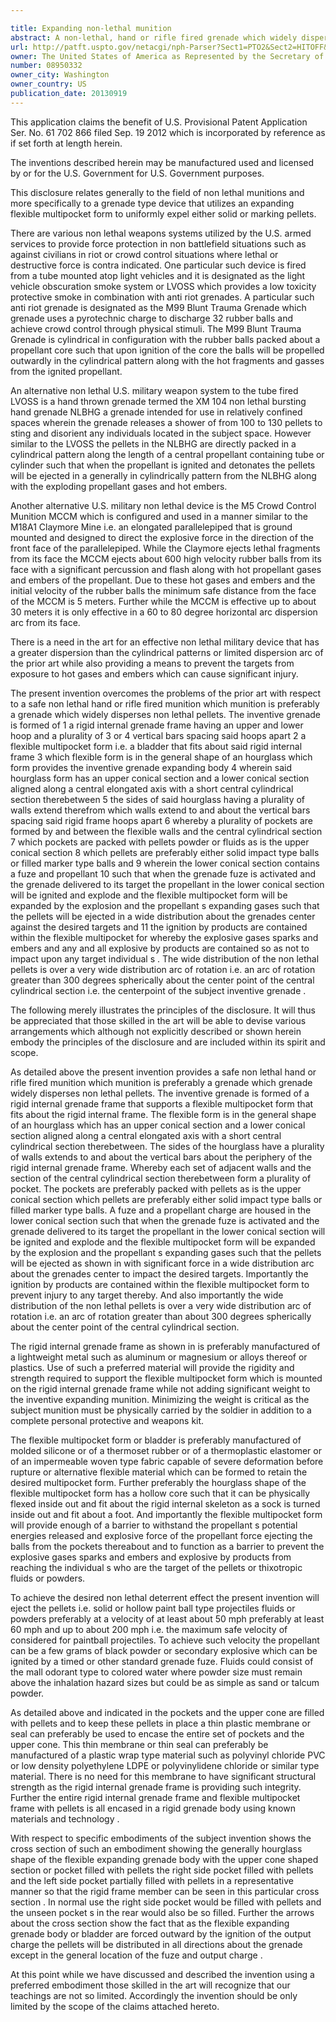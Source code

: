 ```yaml
---

title: Expanding non-lethal munition
abstract: A non-lethal, hand or rifle fired grenade which widely disperses non-lethal pellets—using a flexible multipocket bladder type device which is mounted on a rigid internal frame. The grenade provides a wide distribution arc of rotation for the pellets, as the pellets are located in pockets about the bladder, which is blown outward to expel the pellets. Further, as the propellant is located within the flexible multipocket bladder, the hot gases and embers cannot escape—thereby helping to protect the target individuals from exposure to such potentially hazardous materials.
url: http://patft.uspto.gov/netacgi/nph-Parser?Sect1=PTO2&Sect2=HITOFF&p=1&u=%2Fnetahtml%2FPTO%2Fsearch-adv.htm&r=1&f=G&l=50&d=PALL&S1=08950332&OS=08950332&RS=08950332
owner: The United States of America as Represented by the Secretary of the Army
number: 08950332
owner_city: Washington
owner_country: US
publication_date: 20130919
---
```

This application claims the benefit of U.S. Provisional Patent Application Ser. No. 61 702 866 filed Sep. 19 2012 which is incorporated by reference as if set forth at length herein.

The inventions described herein may be manufactured used and licensed by or for the U.S. Government for U.S. Government purposes.

This disclosure relates generally to the field of non lethal munitions and more specifically to a grenade type device that utilizes an expanding flexible multipocket form to uniformly expel either solid or marking pellets.

There are various non lethal weapons systems utilized by the U.S. armed services to provide force protection in non battlefield situations such as against civilians in riot or crowd control situations where lethal or destructive force is contra indicated. One particular such device is fired from a tube mounted atop light vehicles and it is designated as the light vehicle obscuration smoke system or LVOSS which provides a low toxicity protective smoke in combination with anti riot grenades. A particular such anti riot grenade is designated as the M99 Blunt Trauma Grenade which grenade uses a pyrotechnic charge to discharge 32 rubber balls and achieve crowd control through physical stimuli. The M99 Blunt Trauma Grenade is cylindrical in configuration with the rubber balls packed about a propellant core such that upon ignition of the core the balls will be propelled outwardly in the cylindrical pattern along with the hot fragments and gasses from the ignited propellant.

An alternative non lethal U.S. military weapon system to the tube fired LVOSS is a hand thrown grenade termed the XM 104 non lethal bursting hand grenade NLBHG a grenade intended for use in relatively confined spaces wherein the grenade releases a shower of from 100 to 130 pellets to sting and disorient any individuals located in the subject space. However similar to the LVOSS the pellets in the NLBHG are directly packed in a cylindrical pattern along the length of a central propellant containing tube or cylinder such that when the propellant is ignited and detonates the pellets will be ejected in a generally in cylindrically pattern from the NLBHG along with the exploding propellant gases and hot embers.

Another alternative U.S. military non lethal device is the M5 Crowd Control Munition MCCM which is configured and used in a manner similar to the M18A1 Claymore Mine i.e. an elongated parallelepiped that is ground mounted and designed to direct the explosive force in the direction of the front face of the parallelepiped. While the Claymore ejects lethal fragments from its face the MCCM ejects about 600 high velocity rubber balls from its face with a significant percussion and flash along with hot propellant gases and embers of the propellant. Due to these hot gases and embers and the initial velocity of the rubber balls the minimum safe distance from the face of the MCCM is 5 meters. Further while the MCCM is effective up to about 30 meters it is only effective in a 60 to 80 degree horizontal arc dispersion arc from its face.

There is a need in the art for an effective non lethal military device that has a greater dispersion than the cylindrical patterns or limited dispersion arc of the prior art while also providing a means to prevent the targets from exposure to hot gases and embers which can cause significant injury.

The present invention overcomes the problems of the prior art with respect to a safe non lethal hand or rifle fired munition which munition is preferably a grenade which widely disperses non lethal pellets. The inventive grenade is formed of 1 a rigid internal grenade frame having an upper and lower hoop and a plurality of 3 or 4 vertical bars spacing said hoops apart 2 a flexible multipocket form i.e. a bladder that fits about said rigid internal frame 3 which flexible form is in the general shape of an hourglass which form provides the inventive grenade expanding body 4 wherein said hourglass form has an upper conical section and a lower conical section aligned along a central elongated axis with a short central cylindrical section therebetween 5 the sides of said hourglass having a plurality of walls extend therefrom which walls extend to and about the vertical bars spacing said rigid frame hoops apart 6 whereby a plurality of pockets are formed by and between the flexible walls and the central cylindrical section 7 which pockets are packed with pellets powder or fluids as is the upper conical section 8 which pellets are preferably either solid impact type balls or filled marker type balls and 9 wherein the lower conical section contains a fuze and propellant 10 such that when the grenade fuze is activated and the grenade delivered to its target the propellant in the lower conical section will be ignited and explode and the flexible multipocket form will be expanded by the explosion and the propellant s expanding gases such that the pellets will be ejected in a wide distribution about the grenades center against the desired targets and 11 the ignition by products are contained within the flexible multipocket for whereby the explosive gases sparks and embers and any and all explosive by products are contained so as not to impact upon any target individual s . The wide distribution of the non lethal pellets is over a very wide distribution arc of rotation i.e. an arc of rotation greater than 300 degrees spherically about the center point of the central cylindrical section i.e. the centerpoint of the subject inventive grenade .

The following merely illustrates the principles of the disclosure. It will thus be appreciated that those skilled in the art will be able to devise various arrangements which although not explicitly described or shown herein embody the principles of the disclosure and are included within its spirit and scope.

As detailed above the present invention provides a safe non lethal hand or rifle fired munition which munition is preferably a grenade which grenade widely disperses non lethal pellets. The inventive grenade is formed of a rigid internal grenade frame that supports a flexible multipocket form that fits about the rigid internal frame. The flexible form is in the general shape of an hourglass which has an upper conical section and a lower conical section aligned along a central elongated axis with a short central cylindrical section therebetween. The sides of the hourglass have a plurality of walls extends to and about the vertical bars about the periphery of the rigid internal grenade frame. Whereby each set of adjacent walls and the section of the central cylindrical section therebetween form a plurality of pocket. The pockets are preferably packed with pellets as is the upper conical section which pellets are preferably either solid impact type balls or filled marker type balls. A fuze and a propellant charge are housed in the lower conical section such that when the grenade fuze is activated and the grenade delivered to its target the propellant in the lower conical section will be ignited and explode and the flexible multipocket form will be expanded by the explosion and the propellant s expanding gases such that the pellets will be ejected as shown in with significant force in a wide distribution arc about the grenades center to impact the desired targets. Importantly the ignition by products are contained within the flexible multipocket form to prevent injury to any target thereby. And also importantly the wide distribution of the non lethal pellets is over a very wide distribution arc of rotation i.e. an arc of rotation greater than about 300 degrees spherically about the center point of the central cylindrical section.

The rigid internal grenade frame as shown in is preferably manufactured of a lightweight metal such as aluminum or magnesium or alloys thereof or plastics. Use of such a preferred material will provide the rigidity and strength required to support the flexible multipocket form which is mounted on the rigid internal grenade frame while not adding significant weight to the inventive expanding munition. Minimizing the weight is critical as the subject munition must be physically carried by the soldier in addition to a complete personal protective and weapons kit.

The flexible multipocket form or bladder is preferably manufactured of molded silicone or of a thermoset rubber or of a thermoplastic elastomer or of an impermeable woven type fabric capable of severe deformation before rupture or alternative flexible material which can be formed to retain the desired multipocket form. Further preferably the hourglass shape of the flexible multipocket form has a hollow core such that it can be physically flexed inside out and fit about the rigid internal skeleton as a sock is turned inside out and fit about a foot. And importantly the flexible multipocket form will provide enough of a barrier to withstand the propellant s potential energies released and explosive force of the propellant force ejecting the balls from the pockets thereabout and to function as a barrier to prevent the explosive gases sparks and embers and explosive by products from reaching the individual s who are the target of the pellets or thixotropic fluids or powders.

To achieve the desired non lethal deterrent effect the present invention will eject the pellets i.e. solid or hollow paint ball type projectiles fluids or powders preferably at a velocity of at least about 50 mph preferably at least 60 mph and up to about 200 mph i.e. the maximum safe velocity of considered for paintball projectiles. To achieve such velocity the propellant can be a few grams of black powder or secondary explosive which can be ignited by a timed or other standard grenade fuze. Fluids could consist of the mall odorant type to colored water where powder size must remain above the inhalation hazard sizes but could be as simple as sand or talcum powder.

As detailed above and indicated in the pockets and the upper cone are filled with pellets and to keep these pellets in place a thin plastic membrane or seal can preferably be used to encase the entire set of pockets and the upper cone. This thin membrane or thin seal can preferably be manufactured of a plastic wrap type material such as polyvinyl chloride PVC or low density polyethylene LDPE or polyvinylidene chloride or similar type material. There is no need for this membrane to have significant structural strength as the rigid internal grenade frame is providing such integrity. Further the entire rigid internal grenade frame and flexible multipocket frame with pellets is all encased in a rigid grenade body using known materials and technology .

With respect to specific embodiments of the subject invention shows the cross section of such an embodiment showing the generally hourglass shape of the flexible expanding grenade body with the upper cone shaped section or pocket filled with pellets the right side pocket filled with pellets and the left side pocket partially filled with pellets in a representative manner so that the rigid frame member can be seen in this particular cross section . In normal use the right side pocket would be filled with pellets and the unseen pocket s in the rear would also be so filled. Further the arrows about the cross section show the fact that as the flexible expanding grenade body or bladder are forced outward by the ignition of the output charge the pellets will be distributed in all directions about the grenade except in the general location of the fuze and output charge .

At this point while we have discussed and described the invention using a preferred embodiment those skilled in the art will recognize that our teachings are not so limited. Accordingly the invention should be only limited by the scope of the claims attached hereto.

